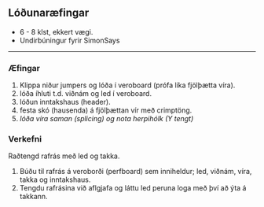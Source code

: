 ## Lóðunaræfingar

- 6 - 8 klst, ekkert vægi.
- Undirbúningur fyrir SimonSays

---

### Æfingar
  1. Klippa niður jumpers og lóða í veroboard (prófa líka fjölþætta víra).
  2. lóða íhluti t.d. viðnám og led í veroboard.
  3. lóðun inntakshaus (header).
  4. festa skó (hausenda) á fjölþættan vír með crimptöng.
  5. _lóða víra saman (splicing) og nota herpihólk (Y tengt)_

### Verkefni
Raðtengd rafrás með led og takka.
1. Búðu til rafrás á veroborði (perfboard) sem inniheldur; led, viðnám, víra, takka og inntakshaus.<br>
1. Tengdu rafrásina við aflgjafa og láttu led peruna loga með því að ýta á takkann.
<!-- ![Sýnidæmi, mynd]() -->
